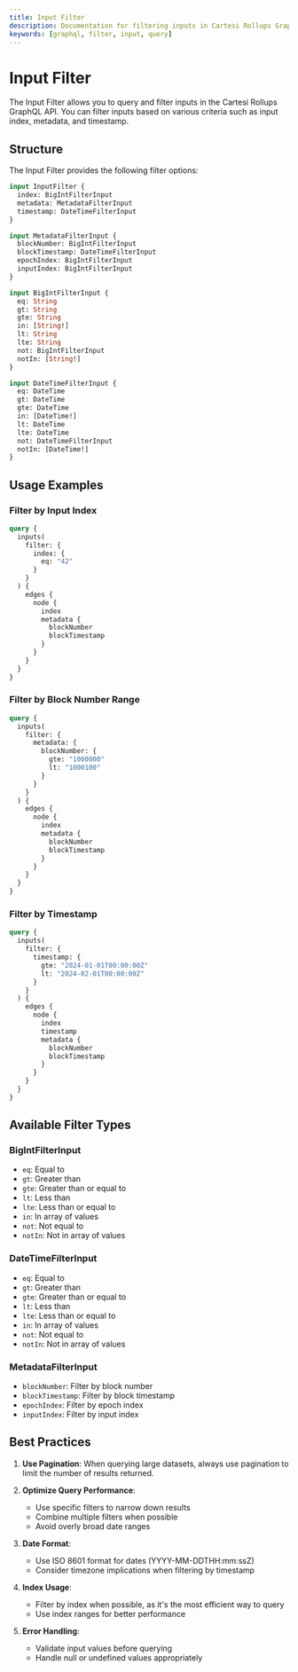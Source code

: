 ```yaml
---
title: Input Filter
description: Documentation for filtering inputs in Cartesi Rollups GraphQL API
keywords: [graphql, filter, input, query]
---
```


# Input Filter

The Input Filter allows you to query and filter inputs in the Cartesi Rollups GraphQL API. You can filter inputs based on various criteria such as input index, metadata, and timestamp.

## Structure

The Input Filter provides the following filter options:

```graphql
input InputFilter {
  index: BigIntFilterInput
  metadata: MetadataFilterInput
  timestamp: DateTimeFilterInput
}

input MetadataFilterInput {
  blockNumber: BigIntFilterInput
  blockTimestamp: DateTimeFilterInput
  epochIndex: BigIntFilterInput
  inputIndex: BigIntFilterInput
}

input BigIntFilterInput {
  eq: String
  gt: String
  gte: String
  in: [String!]
  lt: String
  lte: String
  not: BigIntFilterInput
  notIn: [String!]
}

input DateTimeFilterInput {
  eq: DateTime
  gt: DateTime
  gte: DateTime
  in: [DateTime!]
  lt: DateTime
  lte: DateTime
  not: DateTimeFilterInput
  notIn: [DateTime!]
}
```

## Usage Examples

### Filter by Input Index

```graphql
query {
  inputs(
    filter: {
      index: {
        eq: "42"
      }
    }
  ) {
    edges {
      node {
        index
        metadata {
          blockNumber
          blockTimestamp
        }
      }
    }
  }
}
```

### Filter by Block Number Range

```graphql
query {
  inputs(
    filter: {
      metadata: {
        blockNumber: {
          gte: "1000000"
          lt: "1000100"
        }
      }
    }
  ) {
    edges {
      node {
        index
        metadata {
          blockNumber
          blockTimestamp
        }
      }
    }
  }
}
```

### Filter by Timestamp

```graphql
query {
  inputs(
    filter: {
      timestamp: {
        gte: "2024-01-01T00:00:00Z"
        lt: "2024-02-01T00:00:00Z"
      }
    }
  ) {
    edges {
      node {
        index
        timestamp
        metadata {
          blockNumber
          blockTimestamp
        }
      }
    }
  }
}
```

## Available Filter Types

### BigIntFilterInput
- `eq`: Equal to
- `gt`: Greater than
- `gte`: Greater than or equal to
- `lt`: Less than
- `lte`: Less than or equal to
- `in`: In array of values
- `not`: Not equal to
- `notIn`: Not in array of values

### DateTimeFilterInput
- `eq`: Equal to
- `gt`: Greater than
- `gte`: Greater than or equal to
- `lt`: Less than
- `lte`: Less than or equal to
- `in`: In array of values
- `not`: Not equal to
- `notIn`: Not in array of values

### MetadataFilterInput
- `blockNumber`: Filter by block number
- `blockTimestamp`: Filter by block timestamp
- `epochIndex`: Filter by epoch index
- `inputIndex`: Filter by input index

## Best Practices

1. **Use Pagination**: When querying large datasets, always use pagination to limit the number of results returned.

2. **Optimize Query Performance**:
   - Use specific filters to narrow down results
   - Combine multiple filters when possible
   - Avoid overly broad date ranges

3. **Date Format**:
   - Use ISO 8601 format for dates (YYYY-MM-DDTHH:mm:ssZ)
   - Consider timezone implications when filtering by timestamp

4. **Index Usage**:
   - Filter by index when possible, as it's the most efficient way to query
   - Use index ranges for better performance

5. **Error Handling**:
   - Validate input values before querying
   - Handle null or undefined values appropriately 